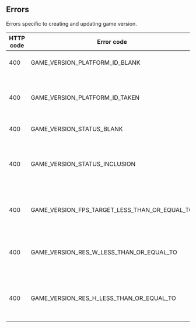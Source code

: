 ## <a name="game_versions_errors"></a>Errors

Errors specific to creating and updating game version.

HTTP code | Error code | Pointer | Title
--------- | ---------- | ------- | -----
400 | GAME_VERSION_PLATFORM_ID_BLANK | data/relationships/platform/data/id | Platform ID is required.
400 | GAME_VERSION_PLATFORM_ID_TAKEN | data/relationships/platform/data/id | There's already a version of this game for that platform.
400 | GAME_VERSION_STATUS_BLANK | status | Status is required.
400 | GAME_VERSION_STATUS_INCLUSION | status | Status must be 'extant', 'rumored', 'canceled' or 'unknown'.
400 | GAME_VERSION_FPS_TARGET_LESS_THAN_OR_EQUAL_TO | fps_target | Target FPS must be less than or equal to 1000.
400 | GAME_VERSION_RES_W_LESS_THAN_OR_EQUAL_TO | res_w | Resolution width must be less than or equal to 10,000.
400 | GAME_VERSION_RES_H_LESS_THAN_OR_EQUAL_TO | res_h | Resolution height must be less than or equal to 10,000.
